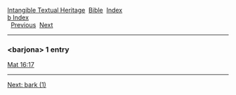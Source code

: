 [Intangible Textual Heritage](../../index)  [Bible](../index) 
[Index](index)   
[b Index](_b_)  
  [Previous](c01079)  [Next](c01081) 

------------------------------------------------------------------------

### &lt;barjona&gt; 1 entry

[Mat 16:17](../kjv/mat016.htm#017)  

------------------------------------------------------------------------

[Next: bark (1)](c01081)
